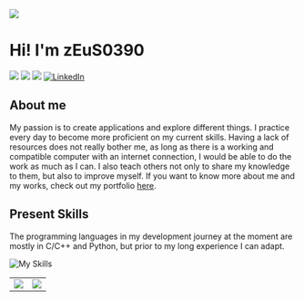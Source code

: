 ![](https://komarev.com/ghpvc/?username=zEuS0390&style=flat-square)
# Hi! I'm zEuS0390

[![](https://img.shields.io/badge/Facebook-1877F2?style=for-the-badge&logo=facebook&logoColor=white)](https://facebook.com/00ZeUsJaMeS00)
[![](https://img.shields.io/badge/Youtube-FF0000?style=for-the-badge&logo=youtube&logoColor=white)](https://www.youtube.com/channel/UC4wkNKX83ZA5qZNf7CsflWQ)
[![](https://img.shields.io/badge/Twitter-1DA1F2?style=for-the-badge&logo=twitter&logoColor=white)](https://twitter.com/zEuS0390)
[![LinkedIn](https://img.shields.io/badge/linkedin-%230077B5.svg?style=for-the-badge&logo=linkedin&logoColor=white)](https://www.linkedin.com/in/zEuS0390/)

## About me 
My passion is to create applications and explore different things. I practice every day to become more proficient on my current skills. Having a lack of resources does not really bother me, as long as there is a working and compatible computer with an internet connection, I would be able to do the work as much as I can. I also teach others not only to share my knowledge to them, but also to improve myself. If you want to know more about me and my works, check out my portfolio [here](https://zEuS0390.github.io).

## Present Skills
The programming languages in my development journey at the moment are mostly in C/C++ and Python, but prior to my long experience I can adapt.<br>

![My Skills](https://skillicons.dev/icons?i=c,cpp,arduino,py,raspberrypi,html,css,bootstrap,git,github,vscode,discord,sqlite,mysql)

<table>
  <tr>
    <td>
      <img src="https://github-readme-stats.vercel.app/api/top-langs/?username=zEuS0390&count_private=true&layout=compact&line_height=20&card_width=300"/>
    </td>
    <td>
      <img src="https://github-readme-stats.vercel.app/api?username=zEuS0390&count_private=true&show_icons=true&line_height=20&theme=gruvbox&card_width=300"/>
    </td>
  </tr>
</table>


